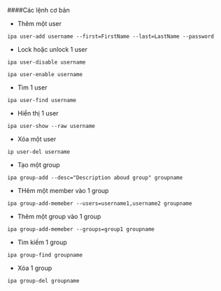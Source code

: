 ####Các lệnh cơ bản

- Thêm một user

`ipa user-add username --first=FirstName --last=LastName --password`

- Lock hoặc unlock 1 user

`ipa user-disable username`

`ipa user-enable username`

- Tìm 1 user

`ipa user-find username`

- Hiển thị 1 user

`ipa user-show --raw username`

- Xóa một user

`ip user-del username`

- Tạo một group

`ipa group-add --desc="Description aboud group" groupname`

- THêm một member vào 1 group

`ipa group-add-memeber --users=username1,username2 groupname`

- Thêm một group vào 1 group

`ipa group-add-memeber --groups=group1 groupname`

- Tìm kiếm 1 group

`ipa group-find groupname`

- Xóa 1 group

`ipa group-del groupname`
